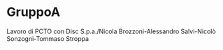 # GruppoA
Lavoro di PCTO con Disc S.p.a./Nicola Brozzoni-Alessandro Salvi-Nicolò Sonzogni-Tommaso Stroppa
